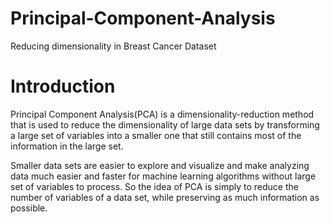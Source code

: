 # Principal-Component-Analysis
Reducing dimensionality in Breast Cancer Dataset

# Introduction 
Principal Component Analysis(PCA) is a dimensionality-reduction method that is used to reduce the dimensionality of large data sets by transforming a large set of variables into a smaller one that still contains most of the information in the large set.

Smaller data sets are easier to explore and visualize and make analyzing data much easier and faster for machine learning algorithms without large set of variables to process. So the idea of PCA is simply to reduce the number of variables of a data set, while preserving as much information as possible.
